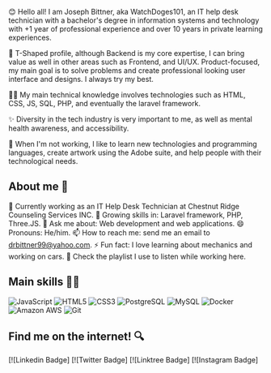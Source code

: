 😊 Hello all! I am Joseph Bittner, aka WatchDoges101, an IT help desk technician with a bachelor's degree in information systems and technology with +1 year of professional experience and over 10 years in private learning experiences.

🙋 T-Shaped profile, although Backend is my core expertise, I can bring value as well in other areas such as Frontend, and UI/UX. Product-focused, my main goal is to solve problems and create professional looking user interface and designs. I always try my best.

🧑‍💻 My main technical knowledge involves technologies such as HTML, CSS, JS, SQL, PHP, and eventually the laravel framework.

✨ Diversity in the tech industry is very important to me, as well as mental health awareness, and accessibility.

🧘 When I'm not working, I like to learn new technologies and programming languages, create artwork using the Adobe suite, and help people with their technological needs.

## About me 👀

🏢 Currently working as an IT Help Desk Technician at Chestnut Ridge Counseling Services INC.
🌱 Growing skills in: Laravel framework, PHP, Three.JS.
💬 Ask me about: Web development and web applications.
😄 Pronouns: He/him.
📫 How to reach me: send me an email to drbittner99@yahoo.com.
⚡ Fun fact: I love learning about mechanics and working on cars.
🎵 Check the playlist I use to listen while working here.

## Main skills 🧑‍💻

![JavaScript](https://img.shields.io/badge/-JavaScript-232F3E?style=flat-square&logo=javascript)
![HTML5](https://img.shields.io/badge/-HTML5-E34F26?style=flat-square&logo=html5&logoColor=white)
![CSS3](https://img.shields.io/badge/-CSS3-1572B6?style=flat-square&logo=css3)
![PostgreSQL](https://img.shields.io/badge/-PostgreSQL-232F3E?style=flat-square&logo=postgresql)
![MySQL](https://img.shields.io/badge/-MySQL-232F3E?style=flat-square&logo=mysql)
![Docker](https://img.shields.io/badge/-Docker-232F3E?style=flat-square&logo=docker)
![Amazon AWS](https://img.shields.io/badge/Amazon%20AWS-232F3E?style=flat-square&logo=amazon-aws)
![Git](https://img.shields.io/badge/-Git-232F3E?style=flat-square&logo=git)

## Find me on the internet! 🔍

[![Linkedin Badge]
[![Twitter Badge]
[![Linktree Badge]
[![Instagram Badge]
